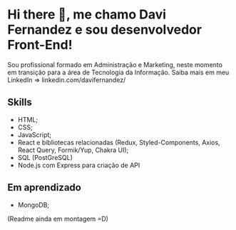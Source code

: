 # Hi there 👋, me chamo Davi Fernandez e sou desenvolvedor Front-End!
Sou profissional formado em Administração e Marketing, neste momento em transição para a área de Tecnologia da Informação.
Saiba mais em meu LinkedIn => linkedin.com/davifernandez/

## Skills
- HTML;
- CSS;
- JavaScript;
- React e bibliotecas relacionadas (Redux, Styled-Components, Axios, React Query, Formik/Yup, Chakra UI);
- SQL (PostGreSQL)
- Node.js com Express para criação de API

## Em aprendizado
- MongoDB;

(Readme ainda em montagem =D)

<!--
**davif13/davif13** is a ✨ _special_ ✨ repository because its `README.md` (this file) appears on your GitHub profile.

Here are some ideas to get you started:

- 🔭 I’m currently working on ...
- 🌱 I’m currently learning ...
- 👯 I’m looking to collaborate on ...
- 🤔 I’m looking for help with ...
- 💬 Ask me about ...
- 📫 How to reach me: ...
- 😄 Pronouns: ...
- ⚡ Fun fact: ...
-->
